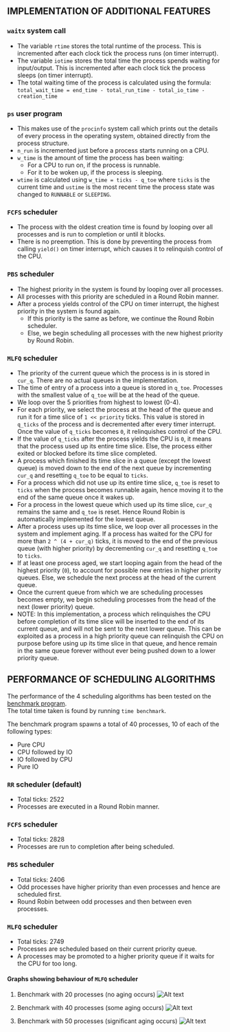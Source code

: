 ## IMPLEMENTATION OF ADDITIONAL FEATURES

### ```waitx``` system call
  
- The variable ```rtime``` stores the total runtime of the process. This is incremented after each clock tick the 
  process runs (on timer interrupt).
- The variable ```iotime``` stores the total time the process spends waiting for input/output. This is incremented 
  after each clock tick the process sleeps (on timer interrupt).
- The total waiting time of the process is calculated using the formula:  
  ```total_wait_time = end_time - total_run_time - total_io_time - creation_time```
  
### ```ps``` user program

- This makes use of the ```procinfo``` system call which prints out the details of every process in the operating 
  system, obtained directly from the process structure.
- ```n_run``` is incremented just before a process starts running on a CPU.
- ```w_time``` is the amount of time the process has been waiting:
  - For a CPU to run on, if the process is runnable.
  - For it to be woken up, if the process is sleeping.
- ```wtime``` is calculated using ```w_time = ticks - q_toe``` where ```ticks``` is the current time and ```ustime``` is the most recent time the 
  process state was changed to ```RUNNABLE``` or ```SLEEPING```. 

### ```FCFS``` scheduler

- The process with the oldest creation time is found by looping over all processes and is run to completion or until it 
  blocks. 
- There is no preemption. This is done by preventing the process from calling ```yield()``` on timer interrupt,
  which causes it to relinquish control of the CPU.
  
### ```PBS``` scheduler

- The highest priority in the system is found by looping over all processes.
- All processes with this priority are scheduled in a Round Robin manner.
- After a process yields control of the CPU on timer interrupt, the highest priority in the system is found again. 
  - If this priority is the same as before, we continue the Round Robin scheduler. 
  - Else, we begin scheduling all processes with the new highest priority by Round Robin.
  
### ```MLFQ``` scheduler

- The priority of the current queue which the process is in is stored in ```cur_q```. There are no actual queues 
  in the implementation.
- The time of entry of a process into a queue is stored in ```q_toe```. Processes with the smallest value of 
  ```q_toe``` will be at the head of the queue.
- We loop over the 5 priorities from highest to lowest (0-4).
- For each priority, we select the process at the head of the queue and run it for a time slice of ```1 << priority``` 
  ticks. This value is stored in ```q_ticks``` of the process and is decremented after every timer interrupt. Once 
  the value of ```q_ticks``` becomes ```0```, it relinquishes control of the CPU.
- If the value of ```q_ticks``` after the process yields the CPU is ```0```, it means that the process used up its 
  entire time slice. Else, the process either exited or blocked before its time slice completed.
- A process which finished its time slice in a queue (except the lowest queue) is moved down to the end of the next 
  queue by incrementing  ```cur_q``` and resetting ```q_toe``` to be equal to ```ticks```. 
- For a process which did not use up its entire time slice, ```q_toe``` is reset to ```ticks``` when the process 
  becomes runnable again, hence moving it to the end of the same queue once it wakes up.
- For a process in the lowest queue which used up its time slice, ```cur_q``` remains the same and ```q_toe``` is reset.
  Hence Round Robin is automatically implemented for the lowest queue.
- After a process uses up its time slice, we loop over all processes in the system and implement aging. If a process
  has waited for the CPU for more than ```2 ^ (4 + cur_q)``` ticks, it is moved to the end of the previous queue 
  (with higher priority) by decrementing ```cur_q``` and resetting ```q_toe``` to ```ticks```.
- If at least one process aged, we start looping again from the head of the highest priority (```0```), to account for
  possible new entries in higher priority queues. Else, we schedule the next process at the head of the current queue.
- Once the current queue from which we are scheduling processes becomes empty, we begin scheduling processes from the 
  head of the next (lower priority) queue.
- NOTE: In this implementation, a process which relinquishes the CPU before completion of its time slice will be 
  inserted to the end of its current queue, and will not be sent to the next lower queue. This can be exploited as a
  process in a high priority queue can relinquish the CPU on purpose before using up its time slice in that queue, and 
  hence remain in the same queue forever without ever being pushed down to a lower priority queue.

## PERFORMANCE OF SCHEDULING ALGORITHMS

The performance of the 4 scheduling algorithms has been tested on the [benchmark program](xv6/benchmark.c).  
The total time taken is found by running ```time benchmark```.  

The benchmark program spawns a total of 40 processes, 10 of each of the following types:
- Pure CPU
- CPU followed by IO
- IO followed by CPU
- Pure IO

### ```RR``` scheduler (default)
- Total ticks: 2522
- Processes are executed in a Round Robin manner.  
  
### ```FCFS``` scheduler
- Total ticks: 2828
- Processes are run to completion after being scheduled.

### ```PBS``` scheduler
- Total ticks: 2406
- Odd processes have higher priority than even processes and hence are scheduled first.
- Round Robin between odd processes and then between even processes.

### ```MLFQ``` scheduler
- Total ticks: 2749
- Processes are scheduled based on their current priority queue.
- A processes may be promoted to a higher priority queue if it waits for the CPU for too long.

#### Graphs showing behaviour of ```MLFQ``` scheduler

1. Benchmark with 20 processes (no aging occurs)
![Alt text](pyscripts/graph20.jpg)

2. Benchmark with 40 processes (some aging occurs)
![Alt text](pyscripts/graph40.jpg)

3. Benchmark with 50 processes (significant aging occurs)
![Alt text](pyscripts/graph50.jpg)
